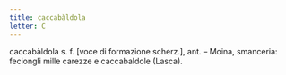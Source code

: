 ```yaml
---
title: caccabàldola
letter: C
---
```

caccabàldola s. f. [voce di formazione scherz.], ant. – Moina, smanceria: feciongli mille carezze e caccabaldole (Lasca).